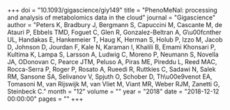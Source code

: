 +++
doi = "10.1093/gigascience/giy149"
title = "PhenoMeNal: processing and analysis of metabolomics data in the cloud"
journal = "Gigascience"
author = "Peters K, Bradbury J, Bergmann S, Capuccini M, Cascante M, de Atauri P, Ebbels TMD, Foguet C, Glen R, Gonzalez-Beltran A, G\u00fcnther UL, Handakas E, Hankemeier T, Haug K, Herman S, Holub P, Izzo M, Jacob D, Johnson D, Jourdan F, Kale N, Karaman I, Khalili B, Emami Khonsari P, Kultima K, Lampa S, Larsson A, Ludwig C, Moreno P, Neumann S, Novella JA, ODonovan C, Pearce JTM, Peluso A, Piras ME, Pireddu L, Reed MAC, Rocca-Serra P, Roger P, Rosato A, Rueedi R, Ruttkies C, Sadawi N, Salek RM, Sansone SA, Selivanov V, Spjuth O, Schober D, Th\u00e9venot EA, Tomasoni M, van Rijswijk M, van Vliet M, Viant MR, Weber RJM, Zanetti G, Steinbeck C."
month = "12"
volume = ""
year = "2018"
date = "2018-12-12 00:00:00"
pages = ""
+++

